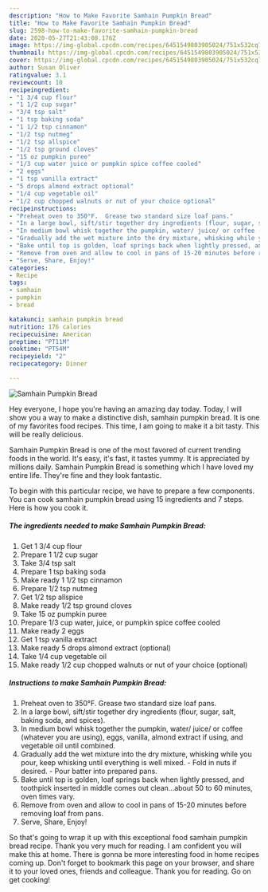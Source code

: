 ```yaml
---
description: "How to Make Favorite Samhain Pumpkin Bread"
title: "How to Make Favorite Samhain Pumpkin Bread"
slug: 2598-how-to-make-favorite-samhain-pumpkin-bread
date: 2020-05-27T21:43:08.176Z
image: https://img-global.cpcdn.com/recipes/6451549803905024/751x532cq70/samhain-pumpkin-bread-recipe-main-photo.jpg
thumbnail: https://img-global.cpcdn.com/recipes/6451549803905024/751x532cq70/samhain-pumpkin-bread-recipe-main-photo.jpg
cover: https://img-global.cpcdn.com/recipes/6451549803905024/751x532cq70/samhain-pumpkin-bread-recipe-main-photo.jpg
author: Susan Oliver
ratingvalue: 3.1
reviewcount: 10
recipeingredient:
- "1 3/4 cup flour"
- "1 1/2 cup sugar"
- "3/4 tsp salt"
- "1 tsp baking soda"
- "1 1/2 tsp cinnamon"
- "1/2 tsp nutmeg"
- "1/2 tsp allspice"
- "1/2 tsp ground cloves"
- "15 oz pumpkin puree"
- "1/3 cup water juice or pumpkin spice coffee cooled"
- "2 eggs"
- "1 tsp vanilla extract"
- "5 drops almond extract optional"
- "1/4 cup vegetable oil"
- "1/2 cup chopped walnuts or nut of your choice optional"
recipeinstructions:
- "Preheat oven to 350°F.  Grease two standard size loaf pans."
- "In a large bowl, sift/stir together dry ingredients (flour, sugar, salt, baking soda, and spices)."
- "In medium bowl whisk together the pumpkin, water/ juice/ or coffee (whatever you are using), eggs, vanilla, almond extract if using, and vegetable oil until combined."
- "Gradually add the wet mixture into the dry mixture, whisking while you pour, keep whisking until everything is well mixed. Fold in nuts if desired. Pour batter into prepared pans."
- "Bake until top is golden, loaf springs back when lightly pressed, and toothpick inserted in middle comes out clean...about 50 to 60 minutes, oven times vary."
- "Remove from oven and allow to cool in pans of 15-20 minutes before removing loaf from pans."
- "Serve, Share, Enjoy!"
categories:
- Recipe
tags:
- samhain
- pumpkin
- bread

katakunci: samhain pumpkin bread 
nutrition: 176 calories
recipecuisine: American
preptime: "PT11M"
cooktime: "PT54M"
recipeyield: "2"
recipecategory: Dinner

---
```



![Samhain Pumpkin Bread](https://img-global.cpcdn.com/recipes/6451549803905024/751x532cq70/samhain-pumpkin-bread-recipe-main-photo.jpg)

Hey everyone, I hope you're having an amazing day today. Today, I will show you a way to make a distinctive dish, samhain pumpkin bread. It is one of my favorites food recipes. This time, I am going to make it a bit tasty. This will be really delicious.

Samhain Pumpkin Bread is one of the most favored of current trending foods in the world. It's easy, it's fast, it tastes yummy. It is appreciated by millions daily. Samhain Pumpkin Bread is something which I have loved my entire life. They're fine and they look fantastic.




To begin with this particular recipe, we have to prepare a few components. You can cook samhain pumpkin bread using 15 ingredients and 7 steps. Here is how you cook it.

<!--inarticleads1-->

##### The ingredients needed to make Samhain Pumpkin Bread:

1. Get 1 3/4 cup flour
1. Prepare 1 1/2 cup sugar
1. Take 3/4 tsp salt
1. Prepare 1 tsp baking soda
1. Make ready 1 1/2 tsp cinnamon
1. Prepare 1/2 tsp nutmeg
1. Get 1/2 tsp allspice
1. Make ready 1/2 tsp ground cloves
1. Take 15 oz pumpkin puree
1. Prepare 1/3 cup water, juice, or pumpkin spice coffee cooled
1. Make ready 2 eggs
1. Get 1 tsp vanilla extract
1. Make ready 5 drops almond extract (optional)
1. Take 1/4 cup vegetable oil
1. Make ready 1/2 cup chopped walnuts or nut of your choice (optional)




<!--inarticleads2-->

##### Instructions to make Samhain Pumpkin Bread:

1. Preheat oven to 350°F.  Grease two standard size loaf pans.
1. In a large bowl, sift/stir together dry ingredients (flour, sugar, salt, baking soda, and spices).
1. In medium bowl whisk together the pumpkin, water/ juice/ or coffee (whatever you are using), eggs, vanilla, almond extract if using, and vegetable oil until combined.
1. Gradually add the wet mixture into the dry mixture, whisking while you pour, keep whisking until everything is well mixed. - Fold in nuts if desired. - Pour batter into prepared pans.
1. Bake until top is golden, loaf springs back when lightly pressed, and toothpick inserted in middle comes out clean...about 50 to 60 minutes, oven times vary.
1. Remove from oven and allow to cool in pans of 15-20 minutes before removing loaf from pans.
1. Serve, Share, Enjoy!




So that's going to wrap it up with this exceptional food samhain pumpkin bread recipe. Thank you very much for reading. I am confident you will make this at home. There is gonna be more interesting food in home recipes coming up. Don't forget to bookmark this page on your browser, and share it to your loved ones, friends and colleague. Thank you for reading. Go on get cooking!
